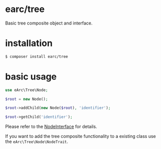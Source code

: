 # earc/tree

Basic tree composite object and interface.

# installation

```bash
$ composer install earc/tree
```

# basic usage

```php
use eArc\Tree\Node;

$root = new Node();

$root->addChild(new Node($root), 'identifier');

$root->getChild('identifier');
```

Please refer to the 
[NodeInterface](https://github.com/Koudela/eArc-tree/blob/master/src/Interfaces/NodeInterface.php) 
for details.

If you want to add the tree composite functionality to a existing class use the
`eArc\Tree\Node\NodeTrait`.